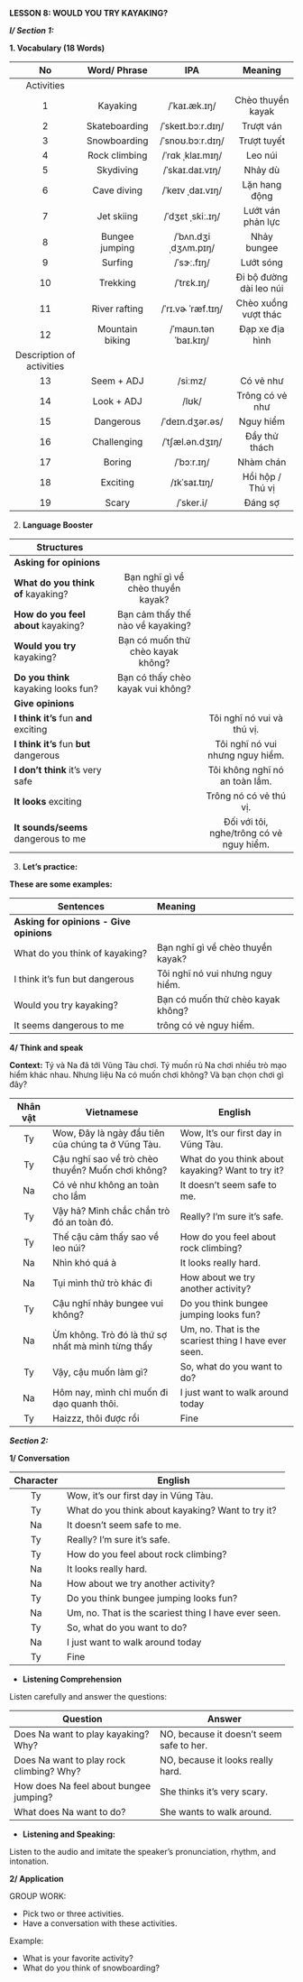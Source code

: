 **LESSON 8: WOULD YOU TRY KAYAKING?**

***I/ Section 1:***

**1\. Vocabulary (18 Words)**

| No | Word/ Phrase | IPA | Meaning |
| :---: | :---: | :---: | :---: |
| Activities |  |  |  |
| 1 | Kayaking | /ˈkaɪ.æk.ɪŋ/ | Chèo thuyền kayak |
| 2 | Skateboarding | /ˈskeɪt.bɔːr.dɪŋ/ | Trượt ván |
| 3 | Snowboarding | /ˈsnoʊ.bɔːr.dɪŋ/ | Trượt tuyết |
| 4 | Rock climbing | /ˈrɑk ˌklaɪ.mɪŋ/ | Leo núi |
| 5 | Skydiving | /ˈskaɪ.daɪ.vɪŋ/ | Nhảy dù |
| 6 | Cave diving | /ˈkeɪv ˌdaɪ.vɪŋ/ | Lặn hang động |
| 7 | Jet skiing | /ˈdʒɛt ˌskiː.ɪŋ/ | Lướt ván phản lực |
| 8 | Bungee jumping | /ˈbʌn.dʒi ˌdʒʌm.pɪŋ/ | Nhảy bungee |
| 9 | Surfing  | /ˈsɝː.fɪŋ/ | Lướt sóng |
| 10 | Trekking | /ˈtrɛk.ɪŋ/ | Đi bộ đường dài leo núi |
| 11 | River rafting | /ˈrɪ.vɚ ˈræf.tɪŋ/ | Chèo xuồng vượt thác |
| 12 | Mountain biking | /ˈmaʊn.tən ˈbaɪ.kɪŋ/ | Đạp xe địa hình |
|  Description of activities |  |  |  |
| 13 | Seem \+ ADJ | /siːmz/ | Có vẻ như |
| 14 | Look \+ ADJ |  /lʊk/ | Trông có vẻ như |
| 15 | Dangerous | /ˈdeɪn.dʒər.əs/ | Nguy hiểm |
| 16 | Challenging | /ˈtʃæl.ən.dʒɪŋ/ | Đầy thử thách |
| 17 | Boring | /ˈbɔːr.ɪŋ/ | Nhàm chán |
| 18 | Exciting | /ɪkˈsaɪ.tɪŋ/ | Hồi hộp / Thú vị |
| 19 | Scary | /ˈsker.i/ | Đáng sợ |

2. **Language Booster**

| Structures |  |  |
| ----- | :---: | :---: |
| **Asking for opinions** |  |  |
| **What do you think of** kayaking? | Bạn nghĩ gì về chèo thuyền kayak? |  |
| **How do you feel about** kayaking? | Bạn cảm thấy thế nào về kayaking? |  |
| **Would you try** kayaking? | Bạn có muốn thử chèo kayak không? |  |
| **Do you think** kayaking looks fun? | Bạn có thấy chèo kayak vui không? |  |
| **Give opinions** |  |  |
| **I think it’s** fun **and** exciting |  | Tôi nghĩ nó vui và thú vị. |
| **I think it’s** fun **but** dangerous |  | Tôi nghĩ nó vui nhưng nguy hiểm. |
| **I don’t think** it’s very safe |  | Tôi không nghĩ nó an toàn lắm. |
| **It looks** exciting |  | Trông nó có vẻ thú vị. |
| **It sounds/seems** dangerous to me |  | Đối với tôi, nghe/trông có vẻ nguy hiểm. |

3. **Let’s practice:** 

**These are some examples:**

| Sentences | Meaning |
| ----- | :---- |
|  **Asking for opinions \- Give opinions** |  |
| What do you think of kayaking?  | Bạn nghĩ gì về chèo thuyền kayak? |
| I think it’s fun but dangerous   | Tôi nghĩ nó vui nhưng nguy hiểm. |
| Would you try kayaking?  | Bạn có muốn thử chèo kayak không? |
| It seems dangerous to me  | trông có vẻ nguy hiểm. |

**4/ Think and speak**

**Context:** Tý và Na đã tới Vũng Tàu chơi. Tý muốn rủ Na chơi nhiều trò mạo hiểm khác nhau. Nhưng liệu Na có muốn chơi không? Và bạn chọn chơi gì đây?

| Nhân vật | Vietnamese | English |
| :---: | ----- | ----- |
| Ty | Wow, Đây là ngày đầu tiên của chúng ta ở Vũng Tàu.  |  Wow, It’s our first day in Vũng Tàu.  |
| Ty | Cậu nghĩ sao về trò chèo thuyền? Muốn chơi không? | What do you think about kayaking? Want to try it? |
| Na | Có vẻ như không an toàn cho lắm |  It doesn’t seem safe to me. |
| Ty | Vậy hả? Mình chắc chắn trò đó an toàn đó.  | Really? I’m sure it’s safe.  |
| Ty | Thế cậu cảm thấy sao về leo núi? | How do you feel about rock climbing? |
| Na | Nhìn khó quá à |  It looks really hard. |
| Na | Tụi mình thử trò khác đi | How about we try another activity? |
| Ty | Cậu nghĩ nhảy bungee vui không? | Do you think bungee jumping looks fun? |
| Na | Ừm không. Trò đó là thứ sợ nhất mà mình từng thấy | Um, no. That is the scariest thing I have ever seen. |
| Ty | Vậy, cậu muốn làm gì? | So, what do you want to do? |
| Na | Hôm nay, mình chỉ muốn đi dạo quanh thôi. | I just want to walk around today |
| Ty | Haizzz, thôi được rồi | Fine |

 ***Section 2:*** 

**1/ Conversation**

| Character | English |
| :---: | ----- |
| Ty |  Wow, it’s our first day in Vũng Tàu.  |
| Ty | What do you think about kayaking? Want to try it? |
| Na |  It doesn’t seem safe to me. |
| Ty | Really? I’m sure it’s safe.  |
| Ty | How do you feel about rock climbing? |
| Na |  It looks really hard. |
| Na | How about we try another activity? |
| Ty | Do you think bungee jumping looks fun? |
| Na | Um, no. That is the scariest thing I have ever seen. |
| Ty | So, what do you want to do? |
| Na | I just want to walk around today |
| Ty | Fine |

* **Listening Comprehension**

Listen carefully and answer the questions:

| Question | Answer |
| ----- | ----- |
| Does Na want to play kayaking? Why? | NO, because it doesn’t seem safe to her. |
| Does Na want to play rock climbing? Why? | NO, because it looks really hard. |
| How does Na feel about bungee jumping? | She thinks it’s very scary. |
| What does Na want to do? | She wants to walk around. |

* **Listening and Speaking:**

Listen to the audio and imitate the speaker’s pronunciation, rhythm, and intonation.

**2/ Application**

GROUP WORK:

+ Pick two or three activities.   
+ Have a conversation with these activities.

Example: 

+ What is your favorite activity?  
+ What do you think of snowboarding?

